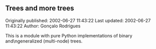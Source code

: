 ## Trees and more trees

Originally published: 2002-06-27 11:43:22
Last updated: 2002-06-27 11:43:22
Author: Gonçalo Rodrigues

This is a module with pure Python implementations of binary and\ngeneralized (multi-node) trees.